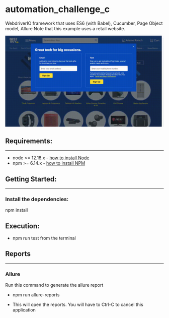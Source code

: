 # automation_challenge_c

WebdriverIO framework that uses ES6 (with Babel), Cucumber, Page Object model, Allure
Note that this example uses a retail website.

![Automation Sample](sample-video.gif)

## Requirements:
---
* node >= 12.18.x - [how to install Node](https://nodejs.org/en/download/)
* npm >= 6.14.x - [how to install NPM](https://www.npmjs.com/get-npm)

## Getting Started:
---
### Install the dependencies:
npm install

## Execution:
* npm run test from the terminal

## Reports
---
### Allure
Run this command to generate the allure report
* npm run allure-reports 

* This will open the reports.  You will have to Ctrl-C to cancel this application